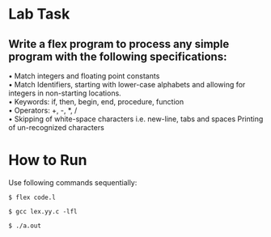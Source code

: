 # Lab Task
## Write a flex program to process any simple program with the following specifications:
• Match integers and floating point constants <br/>
• Match  Identifiers,  starting  with  lower-case  alphabets  and  allowing  for integers in non-starting locations. <br/>
• Keywords: if, then, begin, end, procedure, function <br/>
• Operators: +, -, *, / <br/> 
• Skipping  of  white-space  characters  i.e.  new-line,  tabs  and  spaces 
Printing of un-recognized characters <br/>

# How to Run
Use following commands sequentially:
```shell
$ flex code.l
```
```shell
$ gcc lex.yy.c -lfl
```
```shell
$ ./a.out
```

